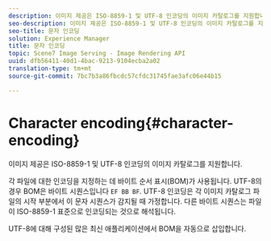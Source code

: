 ```yaml
---
description: 이미지 제공은 ISO-8859-1 및 UTF-8 인코딩의 이미지 카탈로그를 지원합니다.
seo-description: 이미지 제공은 ISO-8859-1 및 UTF-8 인코딩의 이미지 카탈로그를 지원합니다.
seo-title: 문자 인코딩
solution: Experience Manager
title: 문자 인코딩
topic: Scene7 Image Serving - Image Rendering API
uuid: dfb56411-40d1-4bac-9213-9104ecba2a02
translation-type: tm+mt
source-git-commit: 7bc7b3a86fbcdc57cfdc31745fae3afc06e44b15

---
```



# Character encoding{#character-encoding}

이미지 제공은 ISO-8859-1 및 UTF-8 인코딩의 이미지 카탈로그를 지원합니다.

각 파일에 대한 인코딩을 지정하는 데 바이트 순서 표시(BOM)가 사용됩니다. UTF-8의 경우 BOM은 바이트 시퀀스입니다 `EF BB BF`. UTF-8 인코딩은 각 이미지 카탈로그 파일의 시작 부분에서 이 문자 시퀀스가 감지될 때 가정합니다. 다른 바이트 시퀀스는 파일이 ISO-8859-1 표준으로 인코딩되는 것으로 해석됩니다.

UTF-8에 대해 구성된 많은 최신 애플리케이션에서 BOM을 자동으로 삽입합니다.
